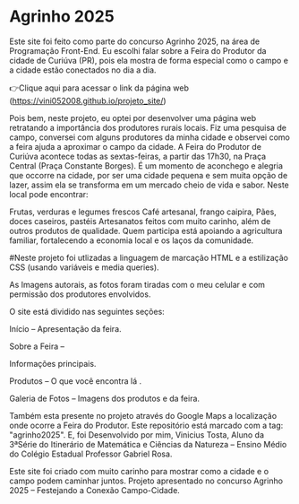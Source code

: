 # Agrinho 2025

Este site foi feito como parte do concurso Agrinho 2025, na área de Programação Front-End.
Eu escolhi falar sobre a Feira do Produtor da cidade de Curiúva (PR), pois ela mostra de forma especial como o campo e a cidade estão conectados no dia a dia.

👉Clique aqui para acessar o link da página web  (https://vini052008.github.io/projeto_site/)

Pois bem, neste projeto, eu optei por desenvolver uma página web retratando a importância dos produtores rurais locais.
Fiz uma pesquisa de campo, conversei com alguns produtores da minha cidade e observei como a feira ajuda a aproximar o campo da cidade.
A Feira do Produtor de Curiúva acontece todas as sextas-feiras, a partir das 17h30, na Praça Central (Praça Constante Borges).
É um momento de aconchego e alegria que occorre na cidade, por ser uma cidade pequena e sem muita opção de lazer, assim ela se transforma em um mercado cheio de vida e sabor. Neste local pode encontrar:

Frutas, verduras e legumes frescos
Café artesanal, frango caipira,
Pães, doces caseiros, pastéis
Artesanatos feitos com muito carinho, além de outros produtos de qualidade. Quem participa está apoiando a agricultura familiar, fortalecendo a economia local e os laços da comunidade.

#Neste projeto foi utlizadas a linguagem de marcação HTML e a estilização CSS (usando variáveis e media queries). 

As Imagens autorais, as fotos foram tiradas com o meu celular e com permissão dos produtores envolvidos. 

O site está dividido nas seguintes seções: 

Início – 
Apresentação da feira. 

Sobre a Feira – 

Informações principais.

Produtos – 
O que você encontra lá . 

Galeria de Fotos –
Imagens dos produtos e da feira.

Também esta presente no projeto através do Google Maps a localização onde ocorre a Feira do Produtor. Este repositório está marcado com a tag: "agrinho2025". E, foi Desenvolvido por mim, Vinicius Tosta, Aluno da 3ªSérie do Itinerário de Matemática e Ciências da Natureza – Ensino Médio do Colégio Estadual Professor Gabriel Rosa.

Este site foi criado com muito carinho para mostrar como a cidade e o campo podem caminhar juntos.
Projeto apresentado no concurso Agrinho 2025 – Festejando a Conexão Campo-Cidade.
